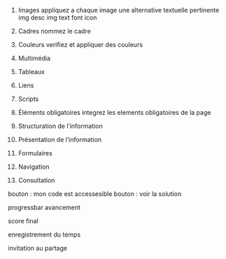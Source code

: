 1. Images
appliquez a chaque image une alternative textuelle pertinente 
img desc
img text
font icon

2. Cadres
nommez le cadre

3. Couleurs
verifiez et appliquer des couleurs

4. Multimédia

5. Tableaux

6. Liens

7. Scripts

8. Éléments obligatoires
integrez les elements obligatoires de la page

9. Structuration de l’information

10. Présentation de l’information

11. Formulaires

12. Navigation

13. Consultation


bouton : mon code est accessesible 
bouton : voir la solution 

progressbar avancement 

score final 

enregistrement du temps 

invitation au partage     
